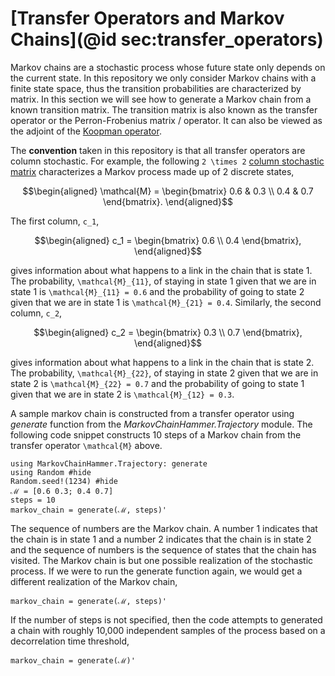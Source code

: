 # [Transfer Operators and Markov Chains](@id sec:transfer_operators)

Markov chains are a stochastic process whose future state only depends on the current state. In this repository we only consider Markov chains with a finite state space, thus the transition probabilities are characterized by matrix. In this section we will see how to generate a Markov chain from a known transition matrix. The transition matrix is also known as the transfer operator or the Perron-Frobenius matrix / operator. It can also be viewed as the adjoint of the [Koopman operator](https://en.wikipedia.org/wiki/Composition_operator).

The **convention** taken in this repository is that all transfer operators are column stochastic. For example, the following ``2 \times 2``  [column stochastic matrix](https://en.wikipedia.org/wiki/Stochastic_matrix) characterizes a Markov process made up of 2 discrete states,

```math
\begin{aligned}
    \mathcal{M} =
    \begin{bmatrix}
    0.6 & 0.3 \\
    0.4 & 0.7
    \end{bmatrix}.
\end{aligned}
```

The first column, ``c_1``,

```math
\begin{aligned}
    c_1 =
    \begin{bmatrix}
    0.6 \\
    0.4 
    \end{bmatrix},
\end{aligned}
```

gives information about what happens to a link in the chain that is state 1. The probability, ``\mathcal{M}_{11}``, of staying in state 1 given that we are in state 1 is ``\mathcal{M}_{11} = 0.6`` and the probability of going to state 2 given that we are in state 1 is ``\mathcal{M}_{21} = 0.4``. Similarly, the second column, ``c_2``,

```math
\begin{aligned}
    c_2 =
    \begin{bmatrix}
    0.3 \\
    0.7
    \end{bmatrix},
\end{aligned}
```

gives information about what happens to a link in the chain that is state 2. The probability, ``\mathcal{M}_{22}``, of staying in state 2 given that we are in state 2 is ``\mathcal{M}_{22} = 0.7`` and the probability of going to state 1 given that we are in state 2 is ``\mathcal{M}_{12} = 0.3``. 

A sample markov chain is constructed from a transfer operator using *generate* function from the *MarkovChainHammer.Trajectory* module. The following code snippet constructs 10 steps of a Markov chain from the transfer operator ``\mathcal{M}`` above.

```@example generate_chain
using MarkovChainHammer.Trajectory: generate
using Random #hide
Random.seed!(1234) #hide
ℳ = [0.6 0.3; 0.4 0.7]
steps = 10
markov_chain = generate(ℳ, steps)'
```

The sequence of numbers are the Markov chain. A number 1 indicates that the chain is in state 1 and a number 2 indicates that the chain is in state 2 and the sequence of numbers is the sequence of states that the chain has visited.
The Markov chain is but one possible realization of the stochastic process. If we were to run the generate function again, we would get a different realization of the Markov chain,

```@example generate_chain
markov_chain = generate(ℳ, steps)'
```

If the number of steps is not specified, then the code attempts to generated a chain with roughly 10,000 independent samples of the process based on a decorrelation time threshold,  


```@example generate_chain
markov_chain = generate(ℳ)'
```